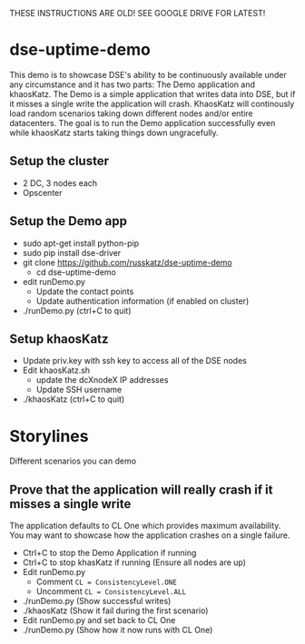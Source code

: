 THESE INSTRUCTIONS ARE OLD! SEE GOOGLE DRIVE FOR LATEST!

# dse-uptime-demo
This demo is to showcase DSE's ability to be continuously available under any circumstance and it has two parts: The Demo application and khaosKatz. The Demo is a simple application that writes data into DSE, but if it misses a single write the application will crash. KhaosKatz will continously load random scenarios taking down different nodes and/or entire datacenters. The goal is to run the Demo application successfully even while khaosKatz starts taking things down ungracefully.

## Setup the cluster
* 2 DC, 3 nodes each
* Opscenter

## Setup the Demo app
* sudo apt-get install python-pip
* sudo pip install dse-driver
* git clone https://github.com/russkatz/dse-uptime-demo
  * cd dse-uptime-demo
* edit runDemo.py
  * Update the contact points
  * Update authentication information (if enabled on cluster)
* ./runDemo.py (ctrl+C to quit)

## Setup khaosKatz
* Update priv.key with ssh key to access all of the DSE nodes
* Edit khaosKatz.sh
  * update the dcXnodeX IP addresses
  * Update SSH username
* ./khaosKatz (ctrl+C to quit)

# Storylines
Different scenarios you can demo

## Prove that the application will really crash if it misses a single write
The application defaults to CL One which provides maximum availability. You may want to showcase how the application crashes on a single failure.
* Ctrl+C to stop the Demo Application if running
* Ctrl+C to stop khasKatz if running (Ensure all nodes are up)
* Edit runDemo.py
  * Comment `CL = ConsistencyLevel.ONE`
  * Uncomment `CL = ConsistencyLevel.ALL`
* ./runDemo.py (Show successful writes)
* ./khaosKatz (Show it fail during the first scenario)
* Edit runDemo.py and set back to CL One
* ./runDemo.py (Show how it now runs with CL One)
